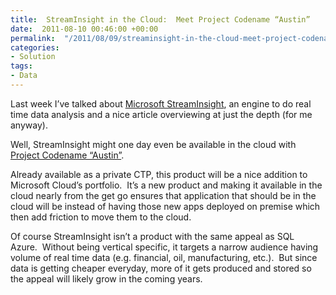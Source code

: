```yaml
---
title:  StreamInsight in the Cloud:  Meet Project Codename “Austin”
date:  2011-08-10 00:46:00 +00:00
permalink:  "/2011/08/09/streaminsight-in-the-cloud-meet-project-codename-austin/"
categories:
- Solution
tags:
- Data
---
```

<p>Last week I’ve talked about <a href="http://vincentlauzon.wordpress.com/2011/07/30/microsoft-streaminsight-intro/" target="_blank">Microsoft StreamInsight</a>, an engine to do real time data analysis and a nice article overviewing at just the depth (for me anyway).</p>  <p>Well, StreamInsight might one day even be available in the cloud with <a href="http://blogs.msdn.com/b/streaminsight/archive/2011/05/24/streaminsight-project-codename-austin.aspx" target="_blank">Project Codename “Austin”</a>.</p>  <p>Already available as a private CTP, this product will be a nice addition to Microsoft Cloud’s portfolio.&#160; It’s a new product and making it available in the cloud nearly from the get go ensures that application that should be in the cloud will be instead of having those new apps deployed on premise which then add friction to move them to the cloud.</p>  <p>Of course StreamInsight isn’t a product with the same appeal as SQL Azure.&#160; Without being vertical specific, it targets a narrow audience having volume of real time data (e.g. financial, oil, manufacturing, etc.).&#160; But since data is getting cheaper everyday, more of it gets produced and stored so the appeal will likely grow in the coming years.</p>